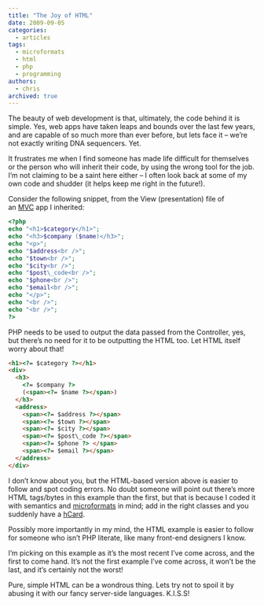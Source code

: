 ```yaml
---
title: "The Joy of HTML"
date: 2009-09-05
categories:
  - articles
tags:
  - microformats
  - html
  - php
  - programming
authors:
  - chris
archived: true
---
```


The beauty of web development is that, ultimately, the code behind it is simple. Yes, web apps have taken leaps and bounds over the last few years, and are capable of so much more than ever before, but lets face it – we’re not exactly writing DNA sequencers. Yet.

It frustrates me when I find someone has made life difficult for themselves or the person who will inherit their code, by using the wrong tool for the job. I’m not claiming to be a saint here either – I often look back at some of my own code and shudder (it helps keep me right in the future!).

Consider the following snippet, from the View (presentation) file of an [MVC](http://en.wikipedia.org/wiki/Model%E2%80%93view%E2%80%93controller) app I inherited:

```php
<?php
echo "<h1>$category</h1>";
echo "<h3>$company ($name)</h3>";
echo "<p>";
echo "$address<br />";
echo "$town<br />";
echo "$city<br />";
echo "$post\_code<br />";
echo "$phone<br />";
echo "$email<br />";
echo "</p>";
echo "<br />";
echo "<br />";
?>
```

PHP needs to be used to output the data passed from the Controller, yes, but there’s no need for it to be outputting the HTML too. Let HTML itself worry about that!

```html
<h1><?= $category ?></h1>
<div>
  <h3>
    <?= $company ?>
    (<span><?= $name ?></span>)
  </h3>
  <address>
    <span><?= $address ?></span>
    <span><?= $town ?></span>
    <span><?= $city ?></span>
    <span><?= $post\_code ?></span>
    <span><?= $phone ?> </span>
    <span><?= $email ?></span>
  </address>
</div>
```

I don’t know about you, but the HTML-based version above is easier to follow and spot coding errors. No doubt someone will point out there’s more HTML tags/bytes in this example than the first, but that is because I coded it with semantics and [microformats](http://www.microformats.org/) in mind; add in the right classes and you suddenly have a [hCard](http://microformats.org/wiki/hcard).

Possibly more importantly in my mind, the HTML example is easier to follow for someone who isn’t PHP literate, like many front-end designers I know.

I’m picking on this example as it’s the most recent I’ve come across, and the first to come hand. It’s not the first example I’ve come across, it won’t be the last, and it’s certainly not the worst!

Pure, simple HTML can be a wondrous thing. Lets try not to spoil it by abusing it with our fancy server-side languages. K.I.S.S!
